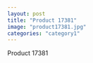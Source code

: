 ```yaml
---
layout: post
title: "Product 17381"
image: "product17381.jpg"
categories: "category1"
---
```

Product 17381
